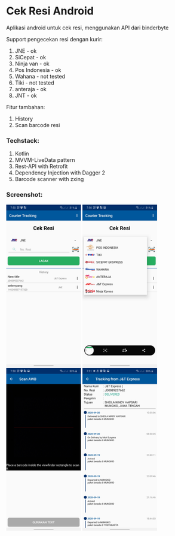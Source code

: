 # Cek Resi Android

Aplikasi android untuk cek resi, menggunakan API dari binderbyte

Support pengecekan resi dengan kurir:
1. JNE - ok
2. SiCepat - ok
3. Ninja van - ok
4. Pos Indonesia - ok
5. Wahana - not tested
6. Tiki - not tested
7. anteraja - ok
8. JNT - ok

Fitur tambahan:
1. History
2. Scan barcode resi

### Techstack:
1. Kotlin
2. MVVM-LiveData pattern
3. Rest-API with Retrofit
4. Dependency Injection with Dagger 2 
5. Barcode scanner with zxing

### Screenshot:
<p float="left">
<img src="https://github.com/Ram-adhan/md-photo/blob/master/courier-tracking-android/Screenshot_20201019-195030_Courier%20Tracking.jpg" width="200" title="Main Screen">
<img src="https://github.com/Ram-adhan/md-photo/blob/master/courier-tracking-android/Screenshot_20201019-195034_Courier%20Tracking.jpg" width="200" title="Courier list">
<img src="https://github.com/Ram-adhan/md-photo/blob/master/courier-tracking-android/Screenshot_20201019-195045_Courier%20Tracking.jpg" width="200" title="Barcode scan">
<img src="https://github.com/Ram-adhan/md-photo/blob/master/courier-tracking-android/Screenshot_20201019-195103_Courier%20Tracking.jpg" width="200" title="Detail tracking">
</p>
